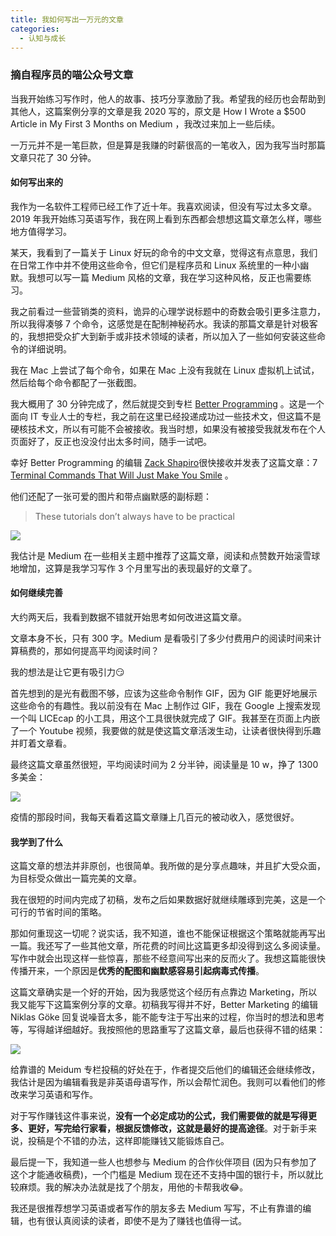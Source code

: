 ```yaml
---
title: 我如何写出一万元的文章
categories:
  - 认知与成长
---
```

### 摘自程序员的喵公众号文章

当我开始练习写作时，他人的故事、技巧分享激励了我。希望我的经历也会帮助到其他人，这篇案例分享的文章是我 2020 写的，原文是 How I Wrote a $500 Article in My First 3 Months on Medium ，我改过来加上一些后续。

一万元并不是一笔巨款，但是算是我赚的时薪很高的一笔收入，因为我写当时那篇文章只花了 30 分钟。

#### **如何写出来的**
我作为一名软件工程师已经工作了近十年。我喜欢阅读，但没有写过太多文章。2019 年我开始练习英语写作，我在网上看到东西都会想想这篇文章怎么样，哪些地方值得学习。

某天，我看到了一篇关于 Linux 好玩的命令的中文文章，觉得这有点意思，我们在日常工作中并不使用这些命令，但它们是程序员和 Linux 系统里的一种小幽默。我想可以写一篇 Medium 风格的文章，我在学习这种风格，反正也需要练习。

我之前看过一些营销类的资料，诡异的心理学说标题中的奇数会吸引更多注意力，所以我得凑够 7 个命令，这感觉是在配制神秘药水。我读的那篇文章是针对极客的，我想把受众扩大到新手或非技术领域的读者，所以加入了一些如何安装这些命令的详细说明。

我在 Mac 上尝试了每个命令，如果在 Mac 上没有我就在 Linux 虚拟机上试试，然后给每个命令都配了一张截图。

我大概用了 30 分钟完成了，然后就提交到专栏 [Better Programming](https://medium.com/better-programming) 。这是一个面向 IT 专业人士的专栏，我之前在这里已经投递成功过一些技术文，但这篇不是硬核技术文，所以有可能不会被接收。我当时想，如果没有被接受我就发布在个人页面好了，反正也没没付出太多时间，随手一试吧。

幸好 Better Programming 的编辑 [Zack Shapiro](https://zackshapiro.medium.com/)很快接收并发表了这篇文章：7 [Terminal Commands That Will Just Make You Smile](https://betterprogramming.pub/7-terminal-commands-that-will-just-make-you-smile-3f5bc8778080) 。

他们还配了一张可爱的图片和带点幽默感的副标题：

> These tutorials don’t always have to be practical

![](https://gitee.com/cjyzwg/img/raw/master/202203162034682.png)

我估计是 Medium 在一些相关主题中推荐了这篇文章，阅读和点赞数开始滚雪球地增加，这算是我学习写作 3 个月里写出的表现最好的文章了。

#### **如何继续完善**

大约两天后，我看到数据不错就开始思考如何改进这篇文章。

文章本身不长，只有 300 字。Medium 是看吸引了多少付费用户的阅读时间来计算稿费的，那如何提高平均阅读时间？

我的想法是让它更有吸引力😏

首先想到的是光有截图不够，应该为这些命令制作 GIF，因为 GIF 能更好地展示这些命令的有趣性。我以前没有在 Mac 上制作过 GIF，我在 Google 上搜索发现一个叫 LICEcap 的小工具，用这个工具很快就完成了 GIF。我甚至在页面上内嵌了一个 Youtube 视频，我要做的就是使这篇文章活泼生动，让读者很快得到乐趣并盯着文章看。

最终这篇文章虽然很短，平均阅读时间为 2 分半钟，阅读量是 10 w，挣了 1300 多美金：

![](https://gitee.com/cjyzwg/img/raw/master/202203162035494.png)

疫情的那段时间，我每天看着这篇文章赚上几百元的被动收入，感觉很好。

#### **我学到了什么**
这篇文章的想法并非原创，也很简单。我所做的是分享点趣味，并且扩大受众面，为目标受众做出一篇完美的文章。

我在很短的时间内完成了初稿，发布之后如果数据好就继续雕琢到完美，这是一个可行的节省时间的策略。

那如何重现这一切呢？说实话，我不知道，谁也不能保证根据这个策略就能再写出一篇。我还写了一些其他文章，所花费的时间比这篇更多却没得到这么多阅读量。写作中就会出现这样一些惊喜，那些不经意间写出来的反而火了。我想这篇能很快传播开来，一个原因是**优秀的配图和幽默感容易引起病毒式传播**。

这篇文章确实是一个好的开始，因为我感觉这个经历有点靠边 Marketing，所以我又能写下这篇案例分享的文章。初稿我写得并不好，Better Marketing 的编辑 Niklas Göke 回复说噪音太多，能不能专注于写出来的过程，你当时的想法和思考等，写得越详细越好。我按照他的思路重写了这篇文章，最后也获得不错的结果：

![](https://gitee.com/cjyzwg/img/raw/master/202203162036730.png)

给靠谱的 Meidum 专栏投稿的好处在于，作者提交后他们的编辑还会继续修改，我估计是因为编辑看我是非英语母语写作，所以会帮忙润色。我则可以看他们的修改来学习英语和写作。

对于写作赚钱这件事来说，**没有一个必定成功的公式，我们需要做的就是写得更多、更好，写完给行家看，根据反馈修改，这就是最好的提高途径**。对于新手来说，投稿是个不错的办法，这样即能赚钱又能锻炼自己。

最后提一下，我知道一些人也想参与 Medium 的合作伙伴项目 (因为只有参加了这个才能通收稿费)，一个门槛是 Medium 现在还不支持中国的银行卡，所以就比较麻烦。我的解决办法就是找了个朋友，用他的卡帮我收😂。

我还是很推荐想学习英语或者写作的朋友多去 Medium 写写，不止有靠谱的编辑，也有很认真阅读的读者，即使不是为了赚钱也值得一试。
